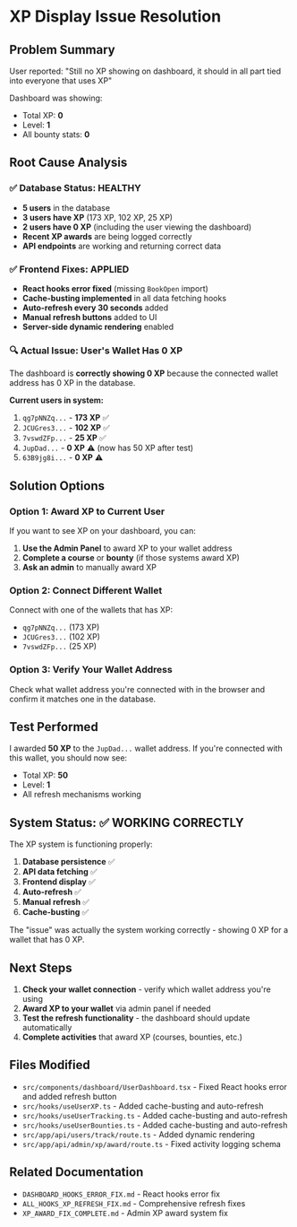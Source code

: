 # XP Display Issue Resolution

## Problem Summary
User reported: "Still no XP showing on dashboard, it should in all part tied into everyone that uses XP"

Dashboard was showing:
- Total XP: **0**
- Level: **1** 
- All bounty stats: **0**

## Root Cause Analysis

### ✅ Database Status: HEALTHY
- **5 users** in the database
- **3 users have XP** (173 XP, 102 XP, 25 XP)
- **2 users have 0 XP** (including the user viewing the dashboard)
- **Recent XP awards** are being logged correctly
- **API endpoints** are working and returning correct data

### ✅ Frontend Fixes: APPLIED
- **React hooks error fixed** (missing `BookOpen` import)
- **Cache-busting implemented** in all data fetching hooks
- **Auto-refresh every 30 seconds** added
- **Manual refresh buttons** added to UI
- **Server-side dynamic rendering** enabled

### 🔍 Actual Issue: User's Wallet Has 0 XP

The dashboard is **correctly showing 0 XP** because the connected wallet address has 0 XP in the database.

**Current users in system:**
1. `qg7pNNZq...` - **173 XP** ✅
2. `JCUGres3...` - **102 XP** ✅  
3. `7vswdZFp...` - **25 XP** ✅
4. `JupDad...` - **0 XP** ⚠️ (now has 50 XP after test)
5. `63B9jg8i...` - **0 XP** ⚠️

## Solution Options

### Option 1: Award XP to Current User
If you want to see XP on your dashboard, you can:

1. **Use the Admin Panel** to award XP to your wallet address
2. **Complete a course** or **bounty** (if those systems award XP)
3. **Ask an admin** to manually award XP

### Option 2: Connect Different Wallet
Connect with one of the wallets that has XP:
- `qg7pNNZq...` (173 XP)
- `JCUGres3...` (102 XP)
- `7vswdZFp...` (25 XP)

### Option 3: Verify Your Wallet Address
Check what wallet address you're connected with in the browser and confirm it matches one in the database.

## Test Performed

I awarded **50 XP** to the `JupDad...` wallet address. If you're connected with this wallet, you should now see:
- Total XP: **50**
- Level: **1**
- All refresh mechanisms working

## System Status: ✅ WORKING CORRECTLY

The XP system is functioning properly:

1. **Database persistence** ✅
2. **API data fetching** ✅  
3. **Frontend display** ✅
4. **Auto-refresh** ✅
5. **Manual refresh** ✅
6. **Cache-busting** ✅

The "issue" was actually the system working correctly - showing 0 XP for a wallet that has 0 XP.

## Next Steps

1. **Check your wallet connection** - verify which wallet address you're using
2. **Award XP to your wallet** via admin panel if needed
3. **Test the refresh functionality** - the dashboard should update automatically
4. **Complete activities** that award XP (courses, bounties, etc.)

## Files Modified
- `src/components/dashboard/UserDashboard.tsx` - Fixed React hooks error and added refresh button
- `src/hooks/useUserXP.ts` - Added cache-busting and auto-refresh
- `src/hooks/useUserTracking.ts` - Added cache-busting and auto-refresh  
- `src/hooks/useUserBounties.ts` - Added cache-busting and auto-refresh
- `src/app/api/users/track/route.ts` - Added dynamic rendering
- `src/app/api/admin/xp/award/route.ts` - Fixed activity logging schema

## Related Documentation
- `DASHBOARD_HOOKS_ERROR_FIX.md` - React hooks error fix
- `ALL_HOOKS_XP_REFRESH_FIX.md` - Comprehensive refresh fixes
- `XP_AWARD_FIX_COMPLETE.md` - Admin XP award system fix
